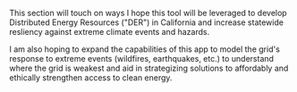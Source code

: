 This section will touch on ways I hope this tool will be leveraged to develop Distributed Energy Resources ("DER") in California and increase statewide resliency against extreme climate events and hazards. 

I am also hoping to expand the capabilities of this app to model the grid's response to extreme events (wildfires, earthquakes, etc.) to understand where the grid is weakest and aid in strategizing solutions to affordably and ethically strengthen access to clean energy.